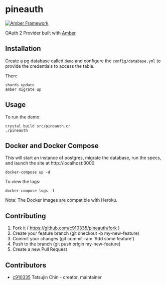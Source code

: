 # pineauth

[![Amber Framework](https://img.shields.io/badge/using-amber%20framework-orange.svg)](https://github.com/c910335/pineauth)

OAuth 2 Provider built with [Amber](https://github.com/amber-crystal/amber)

## Installation

Create a pg database called `demo` and configure the `config/database.yml`
to provide the credentials to access the table.

Then:
```
shards update
amber migrate up
```

## Usage

To run the demo:
```
crystal build src/pineauth.cr
./pineauth
```

## Docker and Docker Compose

This will start an instance of postgres, migrate the database, run the specs,
and launch the site at http://localhost:3000
```
docker-compose up -d
```

To view the logs:
```
docker-compose logs -f
```

Note: The Docker images are compatible with Heroku.

## Contributing

1. Fork it ( https://github.com/c910335/pineauth/fork )
2. Create your feature branch (git checkout -b my-new-feature)
3. Commit your changes (git commit -am 'Add some feature')
4. Push to the branch (git push origin my-new-feature)
5. Create a new Pull Request

## Contributors

- [c910335](https://github.com/c910335) Tatsujin Chin - creator, maintainer
